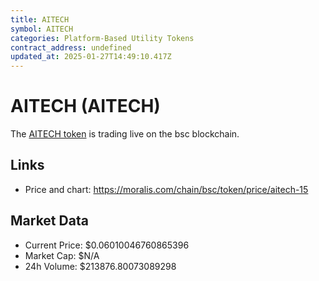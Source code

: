 ```yaml
---
title: AITECH
symbol: AITECH
categories: Platform-Based Utility Tokens
contract_address: undefined
updated_at: 2025-01-27T14:49:10.417Z
---
```


# AITECH (AITECH)
The [AITECH token](https://moralis.com/chain/bsc/token/price/aitech-15) is trading live on the bsc blockchain.

## Links
- Price and chart: https://moralis.com/chain/bsc/token/price/aitech-15

## Market Data
- Current Price: $0.06010046760865396
- Market Cap: $N/A
- 24h Volume: $213876.80073089298

